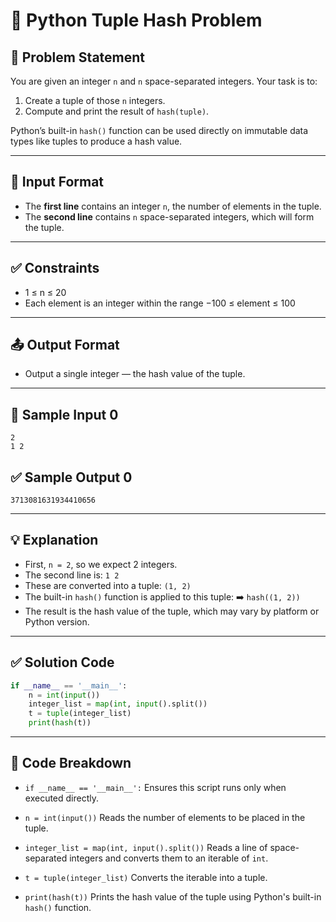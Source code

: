 # 🧮 Python Tuple Hash Problem

## 🧾 Problem Statement

You are given an integer `n` and `n` space-separated integers. Your task is to:

1. Create a tuple of those `n` integers.
2. Compute and print the result of `hash(tuple)`.

Python’s built-in `hash()` function can be used directly on immutable data types like tuples to produce a hash value.

---

## 🔢 Input Format

* The **first line** contains an integer `n`, the number of elements in the tuple.
* The **second line** contains `n` space-separated integers, which will form the tuple.

---

## ✅ Constraints

* 1 ≤ n ≤ 20
* Each element is an integer within the range −100 ≤ element ≤ 100

---

## 📤 Output Format

* Output a single integer — the hash value of the tuple.

---

## 🧪 Sample Input 0

```
2
1 2
```

## ✅ Sample Output 0

```
3713081631934410656
```

---

## 💡 Explanation

* First, `n = 2`, so we expect 2 integers.
* The second line is: `1 2`
* These are converted into a tuple: `(1, 2)`
* The built-in `hash()` function is applied to this tuple:
  ➡️ `hash((1, 2))`
* The result is the hash value of the tuple, which may vary by platform or Python version.

---

## ✅ Solution Code

```python
if __name__ == '__main__':
    n = int(input())
    integer_list = map(int, input().split())
    t = tuple(integer_list)
    print(hash(t))
```

---

## 🧠 Code Breakdown

* `if __name__ == '__main__':`
  Ensures this script runs only when executed directly.

* `n = int(input())`
  Reads the number of elements to be placed in the tuple.

* `integer_list = map(int, input().split())`
  Reads a line of space-separated integers and converts them to an iterable of `int`.

* `t = tuple(integer_list)`
  Converts the iterable into a tuple.

* `print(hash(t))`
  Prints the hash value of the tuple using Python's built-in `hash()` function.
